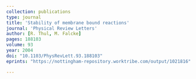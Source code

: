 ```yaml
---
collection: publications
type: journal
title: 'Stability of membrane bound reactions'
journal: 'Physical Review Letters'
author: [R. Thul, M. Falcke]
pages: 188103
volume: 93
year: 2004
doi: "10.1103/PhysRevLett.93.188103"
eprints: "https://nottingham-repository.worktribe.com/output/1021816"

---
```

